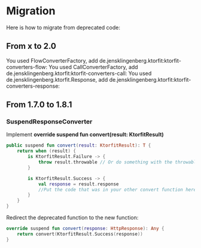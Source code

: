 # Migration
Here is how to migrate from deprecated code:

## From x to 2.0
You used FlowConverterFactory, add de.jensklingenberg.ktorfit:ktorfit-converters-flow:
You used CallConverterFactory, add de.jensklingenberg.ktorfit:ktorfit-converters-call:
You used de.jensklingenberg.ktorfit.Response, add de.jensklingenberg.ktorfit:ktorfit-converters-response:


## From 1.7.0 to 1.8.1

### SuspendResponseConverter
Implement **override suspend fun convert(result: KtorfitResult)**

```kotlin
public suspend fun convert(result: KtorfitResult): T {
    return when (result) {
        is KtorfitResult.Failure -> {
            throw result.throwable // Or do something with the throwable
        }

        is KtorfitResult.Success -> {
            val response = result.response
            //Put the code that was in your other convert function here
        }
    }
}
```

Redirect the deprecated function to the new function:

```kotlin
override suspend fun convert(response: HttpResponse): Any {
    return convert(KtorfitResult.Success(response))
}
```